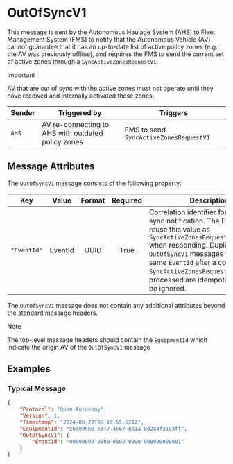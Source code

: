 # OutOfSyncV1

This message is sent by the Autonomous Haulage System (AHS) to Fleet Management System (FMS) to notify that the Autonomous Vehicle (AV) cannot guarantee that it has an up-to-date list of active policy zones (e.g., the AV was previously offline), and requires the FMS to send the current set of active zones through a `SyncActiveZonesRequestV1`. 

> [!IMPORTANT]
> AV that are out of sync with the active zones must not operate until they have received and internally activated these zones.

| Sender | Triggered by | Triggers |
| --- | --- | --- |
| `AHS`  | AV re-connecting to AHS with outdated policy zones | FMS to send `SyncActiveZonesRequestV1` |

## Message Attributes

The `OutOfSyncV1` message consists of the following property:

| Key | Value | Format | Required | Description |
| --- | :---: | :---: | :---: | --- |
| `"EventId"` | EventId | UUID | True | Correlation identifier for this out-of-sync notification. The FMS SHALL reuse this value as `SyncActiveZonesRequestV1.RequestId` when responding. Duplicate `OutOfSyncV1` messages with the same `EventId` after a corresponding `SyncActiveZonesRequestV1` has been processed are idempotent and MAY be ignored. |

The `OutOfSyncV1` message does not contain any additional attributes beyond the standard message headers.

>[!NOTE]
> The top-level message headers should contain the `EquipmentId` which indicate the origin AV of the `OutOfSyncV1` message 

## Examples
### Typical Message
```JSON
{
    "Protocol": "Open-Autonomy",
    "Version": 1,
    "Timestamp": "2024-08-23T08:19:55.621Z",
    "EquipmentId": "e6d895b0-e377-4567-8b1a-8d2a4f3104ff",
    "OutOfSyncV1": {
        "EventId": "00000000-0000-0000-0000-000000000001"
    }
}
